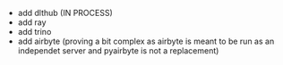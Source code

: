 - add dlthub (IN PROCESS)
- add ray
- add trino
- add airbyte (proving a bit complex as airbyte is meant to be run as an independet server and pyairbyte is not a replacement)